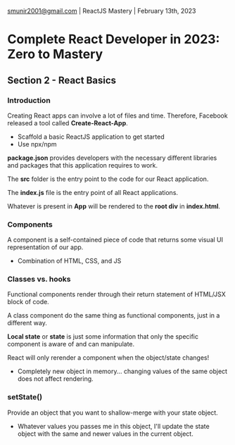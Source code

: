 smunir2001@gmail.com | ReactJS Mastery | February 13th, 2023
# Complete React Developer in 2023: Zero to Mastery
## Section 2 - React Basics
### Introduction
Creating React apps can involve a lot of files and time. Therefore, Facebook released a tool called __Create-React-App__.
* Scaffold a basic ReactJS application to get started
* Use npx/npm

__package.json__ provides developers with the necessary different libraries and packages that this application requires to work.

The __src__ folder is the entry point to the code for our React application.

The __index.js__ file is the entry point of all React applications.

Whatever is present in __App__ will be rendered to the __root div__ in __index.html__.

### Components
A component is a self-contained piece of code that returns some visual UI representation of our app.
* Combination of HTML, CSS, and JS
### Classes vs. hooks
Functional components render through their return statement of HTML/JSX block of code.

A class component do the same thing as functional components, just in a different way.

__Local state__ or __state__ is just some information that only the specific component is aware of and can manipulate.

React will only rerender a component when the object/state changes!
* Completely new object in memory... changing values of the same object does not affect rendering.
### setState()
Provide an object that you want to shallow-merge with your state object.
* Whatever values you passes me in this object, I'll update the state object with the same and newer values in the current object.